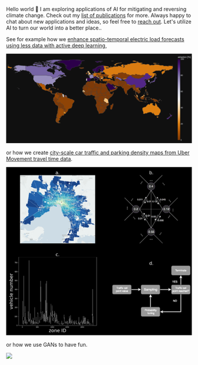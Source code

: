 Hello world 👋 I am exploring applications of AI for mitigating and reversing climate change. Check out my [list of publications](https://scholar.google.com/citations?user=bC7mSGUAAAAJ&hl) for more. Always happy to chat about new applications and ideas, so feel free to [reach out](https://usys.ethz.ch/personen/profil.MjEzNzU5.TGlzdC82MzcsMzIwMTk3MjIy.html). Let's utilize AI to turn our world into a better place..



See for example how we [enhance spatio-temporal electric load forecasts using less data with active deep learning](https://www.nature.com/articles/s42256-022-00552-x),

<img src="/plotly_dark_4.png" />


or how we create [city-scale car traffic and parking density maps from Uber Movement travel time data](https://www.nature.com/articles/s41597-019-0159-6).

<img src="/MethodFigure.png" />

or how we use GANs to have fun. 

![](https://github.com/ArsamAryandoust/ArsamAryandoust/blob/master/rollover.gif)

